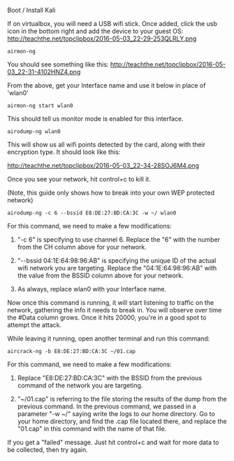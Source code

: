 Boot / Install Kali

If on virtualbox, you will need a USB wifi stick. Once added, click the usb icon in the bottom right and add the device to your guest OS:
http://teachthe.net/topclipbox/2016-05-03_22-29-253QLRLY.png

```shell
airmon-ng
```

You should see something like this:
http://teachthe.net/topclipbox/2016-05-03_22-31-4102HNZ4.png

From the above, get your Interface name and use it below in place of 'wlan0'

```
airmon-ng start wlan0
```

This should tell us monitor mode is enabled for this interface.

```
airodump-ng wlan0
```

This will show us all wifi points detected by the card, along with their encryption type. It should look like this:

http://teachthe.net/topclipbox/2016-05-03_22-34-28SOJ6M4.png

Once you see your network, hit control+c to kill it.

(Note, this guide only shows how to break into your own WEP protected network)

```
airodump-ng -c 6 --bssid E8:DE:27:BD:CA:3C -w ~/ wlan0
```

For this command, we need to make a few modifications:

1) "-c 6" is specifying to use channel 6. Replace the "6" with the number from the CH column above for your network.

2) "--bssid 04:1E:64:98:96:AB" is specifying the unique ID of the actual wifi network you are targeting. Replace the "04:1E:64:98:96:AB" with the value from the BSSID column above for your network.

3) As always, replace wlan0 with your Interface name.

Now once this command is running, it will start listening to traffic on the network, gathering the info it needs to break in. You will observe over time the #Data column grows. Once it hits 20000, you're in a good spot to attempt the attack.

While leaving it running, open another terminal and run this command:

```
aircrack-ng -b E8:DE:27:BD:CA:3C ~/01.cap
```
For this command, we need to make a few modifications:

1) Replace "E8:DE:27:BD:CA:3C" with the BSSID from the previous command of the network you are targeting.

2) "~/01.cap" is referring to the file storing the results of the dump from the previous command. In the previous command, we passed in a parameter "-w ~/" saying write the logs to our home directory. Go to your home directory, and find the .cap file located there, and replace the "01.cap" in this command with the name of that file.

If you get a "failed" message. Just hit control+c and wait for more data to be collected, then try again.
